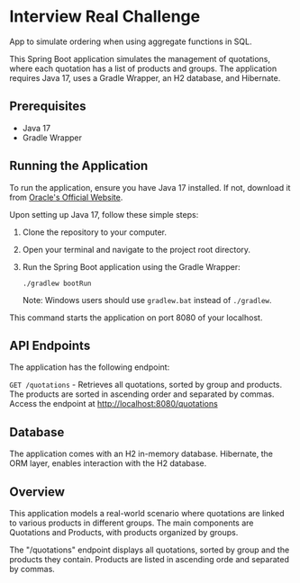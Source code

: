 # Interview Real Challenge

App to simulate ordering when using aggregate functions in SQL.

This Spring Boot application simulates the management of quotations, where each quotation has a list of products and groups. The application requires Java 17, uses a Gradle Wrapper, an H2 database, and Hibernate.

## Prerequisites

- Java 17
- Gradle Wrapper

## Running the Application

To run the application, ensure you have Java 17 installed. If not, download it from [Oracle's Official Website](https://www.oracle.com/java/technologies/javase-jdk17-downloads.html).

Upon setting up Java 17, follow these simple steps:

1. Clone the repository to your computer.
2. Open your terminal and navigate to the project root directory.
3. Run the Spring Boot application using the Gradle Wrapper:

   ```
   ./gradlew bootRun
   ```
   Note: Windows users should use `gradlew.bat` instead of `./gradlew`.

This command starts the application on port 8080 of your localhost.

## API Endpoints

The application has the following endpoint:

`GET /quotations` - Retrieves all quotations, sorted by group and products. The products are sorted in ascending order and separated by commas. Access the endpoint at [http://localhost:8080/quotations](http://localhost:8080/quotations)

## Database

The application comes with an H2 in-memory database. Hibernate, the ORM layer, enables interaction with the H2 database.

## Overview

This application models a real-world scenario where quotations are linked to various products in different groups. The main components are Quotations and Products, with products organized by groups.

The "/quotations" endpoint displays all quotations, sorted by group and the products they contain. Products are listed in ascending orde and separated by commas.
